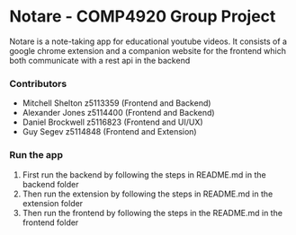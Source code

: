# Notare - COMP4920 Group Project

Notare is a note-taking app for educational youtube videos. It consists of a google chrome
extension and a companion website for the frontend which both communicate with a rest api in the backend

### Contributors

- Mitchell Shelton z5113359 (Frontend and Backend)
- Alexander Jones z5114400 (Frontend and Backend)
- Daniel Brockwell z5116823 (Frontend and UI/UX)
- Guy Segev z5114848 (Frontend and Extension)

### Run the app

1. First run the backend by following the steps in README.md in the backend folder
2. Then run the extension by following the steps in README.md in the extension folder
3. Then run the frontend by following the steps in the README.md in the frontend folder
